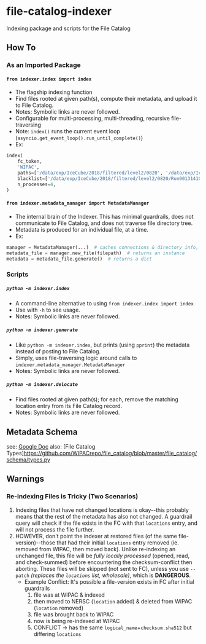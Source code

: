 # file-catalog-indexer
Indexing package and scripts for the File Catalog

## How To

### As an Imported Package
#### `from indexer.index import index`
- The flagship indexing function
- Find files rooted at given path(s), compute their metadata, and upload it to File Catalog.
- Notes: Symbolic links are never followed.
- Configurable for multi-processing, multi-threading, recursive file-traversing
- Note: `index()` runs the current event loop (`asyncio.get_event_loop().run_until_complete()`)
- Ex:
```python
index(
    fc_token,
    'WIPAC',
    paths=['/data/exp/IceCube/2018/filtered/level2/0820', '/data/exp/IceCube/2018/filtered/level2/0825'],
    blacklist=['/data/exp/IceCube/2018/filtered/level2/0820/Run00131410_74'],
    n_processes=4,
)
 ```

#### `from indexer.metadata_manager import MetadataManager`
- The internal brain of the Indexer. This has minimal guardrails, does not communicate to File Catalog, and does not traverse file directory tree.
- Metadata is produced for an individual file, at a time.
- Ex:
```python
manager = MetadataManager(...)  # caches connections & directory info, manages metadata collection
metadata_file = manager.new_file(filepath)  # returns an instance
metadata = metadata_file.generate()  # returns a dict
 ```

### Scripts
##### `python -m indexer.index`
- A command-line alternative to using `from indexer.index import index`
- Use with `-h` to see usage.
- Notes: Symbolic links are never followed.

##### `python -m indexer.generate`
- Like `python -m indexer.index`, but prints (using `pprint`) the metadata instead of posting to File Catalog.
- Simply, uses file-traversing logic around calls to `indexer.metadata_manager.MetadataManager`
- Notes: Symbolic links are never followed.

##### `python -m indexer.delocate`
- Find files rooted at given path(s); for each, remove the matching location entry from its File Catalog record.
- Notes: Symbolic links are never followed.


## Metadata Schema
see: [Google Doc](https://docs.google.com/document/d/14SanUWiYEbgarElt0YXSn_2We-rwT-ePO5Fg7rrM9lw/edit?usp=sharing)
also: [File Catalog Types]https://github.com/WIPACrepo/file_catalog/blob/master/file_catalog/schema/types.py


## Warnings

### Re-indexing Files is Tricky (Two Scenarios)
1. Indexing files that have not changed locations is okay--this probably means that the rest of the metadata has also not changed. A guardrail query will check if the file exists in the FC with that `locations` entry, and will not process the file further.
2. HOWEVER, don't point the indexer at restored files (of the same file-version)--those that had their initial `locations` entry removed (ie. removed from WIPAC, then moved back). Unlike re-indexing an unchanged file, this file will be *fully locally processed* (opened, read, and check-summed) before encountering the checksum-conflict then aborting. These files will be skipped (not sent to FC), unless you use `--patch` *(replaces the `locations` list, wholesale)*, which is **DANGEROUS**.
	- Example Conflict: It's possible a file-version exists in FC after initial guardrails
		1. file was at WIPAC & indexed
		2. then moved to NERSC (`location` added) & deleted from WIPAC (`location` removed)
		3. file was brought back to WIPAC
		4. now is being re-indexed at WIPAC
		5. CONFLICT -> has the same `logical_name`+`checksum.sha512` but differing `locations`